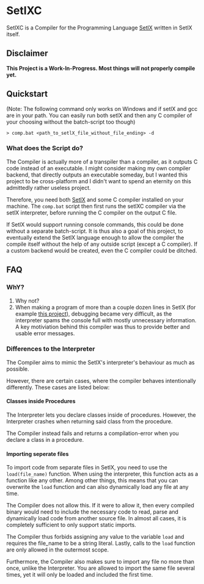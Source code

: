 # SetlXC

SetlXC is a Compiler for the Programming Language [SetlX](https://randoom.org/Software/SetlX/) written in SetlX itself.

## Disclaimer

**This Project is a Work-In-Progress. Most things will not properly compile yet.**

## Quickstart

(Note: The following command only works on Windows and if setlX and gcc are in your path. You can easily run both setlX and then any C compiler of your choosing without the batch-script too though)

```
> comp.bat <path_to_setlX_file_without_file_ending> -d
```

### What does the Script do?

The Compiler is actually more of a transpiler than a compiler, as it outputs C code instead of an executable. I might consider making my own compiler backend, that directly outputs an executable someday, but I wanted this project to be cross-platform and I didn't want to spend an eternity on this admittedly rather useless project.

Therefore, you need both [SetlX](https://randoom.org/Software/SetlX/) and some C compiler installed on your machine. The `comp.bat` script then first runs the setlXC compiler via the setlX interpreter, before running the C compiler on the output C file.

If SetlX would support running console commands, this could be done without a separate batch-script. It is thus also a goal of this project, to eventually extend the SetlX language enough to allow the compiler the compile itself without the help of any outside script (except a C compiler). If a custom backend would be created, even the C compiler could be ditched.

## FAQ

### WhY?

1. Why not?
2. When making a program of more than a couple dozen lines in SetlX (for example [this project](https://github.com/ArtInLines/differentiator)), debugging became very difficult, as the interpreter spams the console full with mostly unnecessary information. A key motiviation behind this compiler was thus to provide better and usable error messages.

### Differences to the Interpreter

The Compiler aims to mimic the SetlX's interpreter's behaviour as much as possible.

However, there are certain cases, where the compiler behaves intentionally differently. These cases are listed below:

#### Classes inside Procedures

The Interpreter lets you declare classes inside of procedures. However, the Interpreter crashes when returning said class from the procedure.

The Compiler instead fails and returns a compilation-error when you declare a class in a procedure.

#### Importing seperate files

To import code from separate files in SetlX, you need to use the `load(file_name)` function. When using the interpreter, this function acts as a function like any other. Among other things, this means that you can overwrite the `load` function and can also dynamically load any file at any time.

The Compiler does not allow this. If it were to allow it, then every compiled binary would need to include the necessary code to read, parse and dynamically load code from another source file. In almost all cases, it is completely sufficient to only support static imports.

The Compiler thus forbids assigning any value to the variable `load` and requires the file_name to be a string literal. Lastly, calls to the `load` function are only allowed in the outermost scope.

Furthermore, the Compiler also makes sure to import any file no more than once, unlike the Interpreter. You are allowed to import the same file several times, yet it will only be loaded and included the first time.
